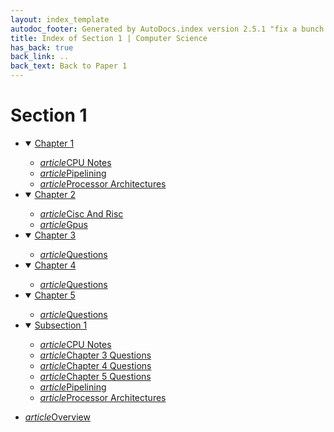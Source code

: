 ```yaml
---
layout: index_template
autodoc_footer: Generated by AutoDocs.index version 2.5.1 "fix a bunch of bugs" ⓒ Starwort, 2020
title: Index of Section 1 | Computer Science
has_back: true
back_link: ..
back_text: Back to Paper 1
---
```


# **Section 1**

- <details open><summary><a href='./chapter_1'>Chapter 1</a></summary>

  - <a href='./chapter_1/CPU_notes.md'><i title='MD file' class="material-icons">article</i>CPU Notes</a>
  - <a href='./chapter_1/pipelining.md'><i title='MD file' class="material-icons">article</i>Pipelining</a>
  - <a href='./chapter_1/processor_architectures.md'><i title='MD file' class="material-icons">article</i>Processor Architectures</a>

  </details>
- <details open><summary><a href='./chapter_2'>Chapter 2</a></summary>

  - <a href='./chapter_2/cisc_and_risc.md'><i title='MD file' class="material-icons">article</i>Cisc And Risc</a>
  - <a href='./chapter_2/gpus.md'><i title='MD file' class="material-icons">article</i>Gpus</a>

  </details>
- <details open><summary><a href='./chapter_3'>Chapter 3</a></summary>

  - <a href='./chapter_3/questions.md'><i title='MD file' class="material-icons">article</i>Questions</a>

  </details>
- <details open><summary><a href='./chapter_4'>Chapter 4</a></summary>

  - <a href='./chapter_4/questions.md'><i title='MD file' class="material-icons">article</i>Questions</a>

  </details>
- <details open><summary><a href='./chapter_5'>Chapter 5</a></summary>

  - <a href='./chapter_5/questions.md'><i title='MD file' class="material-icons">article</i>Questions</a>

  </details>
- <details open><summary><a href='./subsection_1'>Subsection 1</a></summary>

  - <a href='./subsection_1/CPU_notes.md'><i title='MD file' class="material-icons">article</i>CPU Notes</a>
  - <a href='./subsection_1/chapter_3_questions.md'><i title='MD file' class="material-icons">article</i>Chapter 3 Questions</a>
  - <a href='./subsection_1/chapter_4_questions.md'><i title='MD file' class="material-icons">article</i>Chapter 4 Questions</a>
  - <a href='./subsection_1/chapter_5_questions.md'><i title='MD file' class="material-icons">article</i>Chapter 5 Questions</a>
  - <a href='./subsection_1/pipelining.md'><i title='MD file' class="material-icons">article</i>Pipelining</a>
  - <a href='./subsection_1/processor_architectures.md'><i title='MD file' class="material-icons">article</i>Processor Architectures</a>

  </details>
- <a href='./overview.md'><i title='MD file' class="material-icons">article</i>Overview</a>
